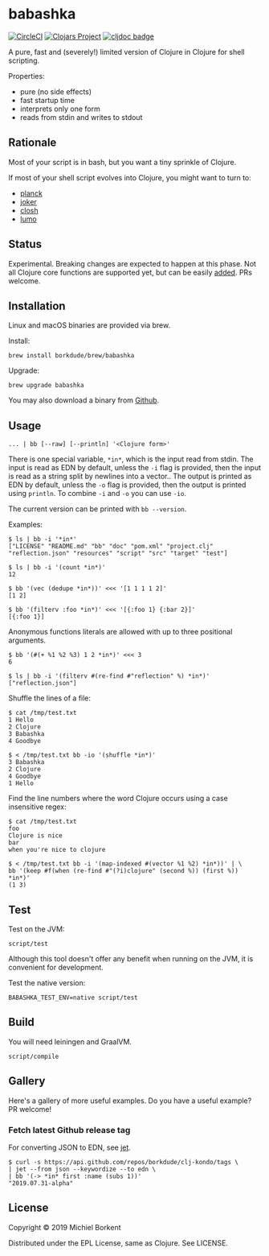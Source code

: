 # babashka

[![CircleCI](https://circleci.com/gh/borkdude/babashka/tree/master.svg?style=shield)](https://circleci.com/gh/borkdude/babashka/tree/master)
[![Clojars Project](https://img.shields.io/clojars/v/borkdude/babashka.svg)](https://clojars.org/borkdude/babashka)
[![cljdoc badge](https://cljdoc.org/badge/borkdude/babashka)](https://cljdoc.org/d/borkdude/babashka/CURRENT)

A pure, fast and (severely!) limited version of Clojure in Clojure for shell scripting.

Properties:

- pure (no side effects)
- fast startup time
- interprets only one form
- reads from stdin and writes to stdout

## Rationale

Most of your script is in bash, but you want a tiny sprinkle of Clojure.

If most of your shell script evolves into Clojure, you might want to turn to:

- [planck](https://planck-repl.org/)
- [joker](https://github.com/candid82/joker)
- [closh](https://github.com/dundalek/closh)
- [lumo](https://github.com/anmonteiro/lumo)

## Status

Experimental. Breaking changes are expected to happen at this phase. Not all
Clojure core functions are supported yet, but can be easily
[added](https://github.com/borkdude/babashka/blob/master/src/babashka/interpreter.clj#L10). PRs
welcome.

## Installation

Linux and macOS binaries are provided via brew.

Install:

    brew install borkdude/brew/babashka

Upgrade:

    brew upgrade babashka

You may also download a binary from [Github](https://github.com/borkdude/babashka/releases).

## Usage

``` shellsession
... | bb [--raw] [--println] '<Clojure form>'
```

There is one special variable, `*in*`, which is the input read from stdin.  The
input is read as EDN by default, unless the `-i` flag is provided, then the
input is read as a string split by newlines into a vector.. The output is
printed as EDN by default, unless the `-o` flag is provided, then the output is
printed using `println`. To combine `-i` and `-o` you can use `-io`.

The current version can be printed with `bb --version`.

Examples:

``` shellsession
$ ls | bb -i '*in*'
["LICENSE" "README.md" "bb" "doc" "pom.xml" "project.clj" "reflection.json" "resources" "script" "src" "target" "test"]

$ ls | bb -i '(count *in*)'
12

$ bb '(vec (dedupe *in*))' <<< '[1 1 1 1 2]'
[1 2]

$ bb '(filterv :foo *in*)' <<< '[{:foo 1} {:bar 2}]'
[{:foo 1}]
```

Anonymous functions literals are allowed with up to three positional arguments.

``` shellsession
$ bb '(#(+ %1 %2 %3) 1 2 *in*)' <<< 3
6
```

``` shellsession
$ ls | bb -i '(filterv #(re-find #"reflection" %) *in*)'
["reflection.json"]
```

Shuffle the lines of a file:

``` shellsession
$ cat /tmp/test.txt
1 Hello
2 Clojure
3 Babashka
4 Goodbye

$ < /tmp/test.txt bb -io '(shuffle *in*)'
3 Babashka
2 Clojure
4 Goodbye
1 Hello
```

Find the line numbers where the word Clojure occurs using a case insensitive regex:

``` shellsession
$ cat /tmp/test.txt
foo
Clojure is nice
bar
when you're nice to clojure

$ < /tmp/test.txt bb -i '(map-indexed #(vector %1 %2) *in*))' | \
bb '(keep #f(when (re-find #"(?i)clojure" (second %)) (first %)) *in*)'
(1 3)
```

## Test

Test on the JVM:

    script/test

Although this tool doesn't offer any benefit when running on the JVM, it is
convenient for development.

Test the native version:

    BABASHKA_TEST_ENV=native script/test

## Build

You will need leiningen and GraalVM.

    script/compile

## Gallery

Here's a gallery of more useful examples. Do you have a useful example? PR
welcome!

### Fetch latest Github release tag

For converting JSON to EDN, see [jet](https://github.com/borkdude/jet).

``` shellsession
$ curl -s https://api.github.com/repos/borkdude/clj-kondo/tags \
| jet --from json --keywordize --to edn \
| bb '(-> *in* first :name (subs 1))'
"2019.07.31-alpha"
```

## License

Copyright © 2019 Michiel Borkent

Distributed under the EPL License, same as Clojure. See LICENSE.
